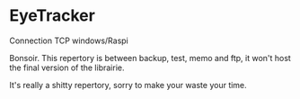 # EyeTracker
Connection TCP windows/Raspi

Bonsoir.
This repertory is between backup, test, memo and ftp, it won't host the final version of the librairie. 

It's really a shitty repertory, sorry to make your waste your time.

